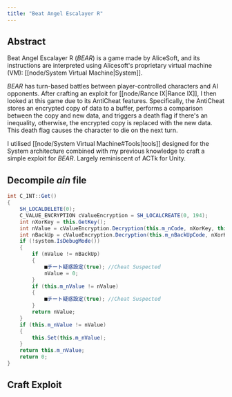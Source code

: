 ```yaml
---
title: "Beat Angel Escalayer R"
---
```

## Abstract
Beat Angel Escalayer R (*BEAR*) is a game made by AliceSoft, and its instructions are interpreted using Alicesoft's proprietary virtual machine (VM): [[node/System Virtual Machine|System]]. 

*BEAR* has turn-based battles between player-controlled characters and AI opponents. After crafting an exploit for [[node/Rance IX|Rance IX]], I then looked at this game due to its AntiCheat features. Specifically, the AntiCheat stores an encrypted copy of data to a buffer, performs a comparison between the copy and new data, and triggers a death flag if there's an inequality, otherwise, the encrypted copy is replaced with the new data. This death flag causes the character to die on the next turn.

I utilised [[node/System Virtual Machine#Tools|tools]] designed for the System architecture combined with my previous knowledge to craft a simple exploit for *BEAR*. Largely reminiscent of ACTk for Unity.

## Decompile *ain* file
``` c#
int C_INT::Get()
{
	SH_LOCALDELETE(0);
	C_VALUE_ENCRYPTION cValueEncryption = SH_LOCALCREATE(0, 194);
	int nXorKey = this.GetKey();
	int nValue = cValueEncryption.Decryption(this.m_nCode, nXorKey, this.GetCodePattern());
	int nBackUp = cValueEncryption.Decryption(this.m_nBackUpCode, nXorKey, this.GetBackUpCodePattern());
	if (!system.IsDebugMode())
	{
		if (nValue != nBackUp)
		{
			■チート疑惑設定(true); //Cheat Suspected
			nValue = 0;
		}
		if (this.m_nValue != nValue)
		{
			■チート疑惑設定(true); //Cheat Suspected
		}
		return nValue;
	}
	if (this.m_nValue != nValue)
	{
		this.Set(this.m_nValue);
	}
	return this.m_nValue;
	return 0;
}
```

## Craft Exploit